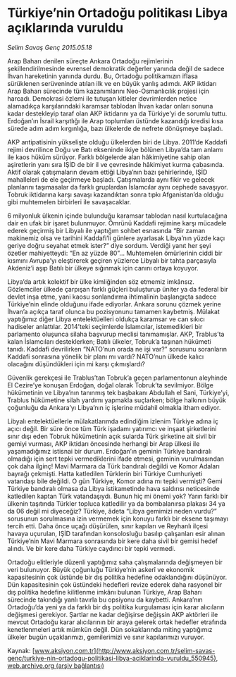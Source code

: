# Türkiye’nin Ortadoğu politikası Libya açıklarında vuruldu

*Selim Savaş Genç 2015.05.18*

<div class="pNewsDetailMainContent" itemprop="articleBody">
 <p>
  Arap Baharı denilen süreçte Ankara Ortadoğu rejimlerinin şekillendirilmesinde evrensel demokratik değerler yanında değil de sadece İhvan hareketinin yanında durdu. Bu, Ortadoğu politikamızın iflasa sürüklenen serüveninde atılan ilk ve en büyük yanlış adımdı. AKP iktidarı Arap Baharı sürecinde tüm kazanımlarını Neo-Osmanlıcılık projesi için harcadı. Demokrasi özlemi ile tutuşan kitleler devrimlerden netice alamadıkça karşılarındaki karamsar tablodan İhvan kadar onları sonuna kadar destekleyip taraf olan AKP iktidarını ya da Türkiye’yi de sorumlu tuttu. Erdoğan’ın İsrail karşıtlığı ile Arap toplumları üstünde kazandığı kredisi kısa sürede adım adım kırgınlığa, bazı ülkelerde de nefrete dönüşmeye başladı.
 </p>
 <p>
  AKP antipatisinin yükselişte olduğu ülkelerden biri de Libya. 2011’de Kaddafi rejimi devrilince Doğu ve Batı ekseninde ikiye bölünen Libya’da tam anlamı ile kaos hüküm sürüyor. Farklı bölgelerde alan hâkimiyetine sahip olan aşiretlerin yanı sıra IŞİD de bir il ve çevresinde hâkimiyet kurma çabasında. Aktif olarak çatışmaların devam ettiği Libya’nın bazı şehirlerinde, IŞİD mahalleleri de ele geçirmeye başladı. Çatışmalarda aynı fikir ve gelecek planlarını taşımasalar da farklı gruplardan İslamcılar aynı cephede savaşıyor. Tobruk iktidarına karşı savaşı kazandıktan sonra tıpkı Afganistan’da olduğu gibi muhtemelen birbirleri ile savaşacaklar.
 </p>
 <p>
  6 milyonluk ülkenin içinde bulunduğu karamsar tablodan nasıl kurtulacağına dair en ufak bir işaret bulunmuyor. Ömrünü Kaddafi rejimine karşı mücadele ederek geçirmiş bir Libyalı ile yaptığım sohbet esnasında “Bir zaman makinemiz olsa ve tarihini Kaddafi’li günlere ayarlasak Libya’nın yüzde kaçı geriye doğru seyahat etmek ister?” diye sordum. Verdiği yanıt her şeyi özetler mahiyetteydi: “En az yüzde 80”… Muhtemelen ömürlerinin ciddi bir kısmını Avrupa’yı eleştirerek geçiren yüzlerce Libyalı bir tahta parçasıyla Akdeniz’i aşıp Batılı bir ülkeye sığınmak için canını ortaya koyuyor.
 </p>
 <p>
  Libya’da artık kolektif bir ülke kimliğinden söz etmemiz imkânsız. Gözlemciler ülkede çarpışan farklı güçleri buluşturup üniter ya da federal bir devlet inşa etme, yani kaosu sonlandırma ihtimalinin başlangıçta sadece Türkiye’nin elinde olduğunu ifade ediyorlar. Ankara sorunu çözmek yerine İhvan’a açıkça taraf olunca bu pozisyonunu tamamen kaybetmiş. Mülakat yaptığımız diğer Libya entelektüelleri oldukça karamsar ve can sıkıcı hadiseler anlattılar. 2014’teki seçimlerde İslamcılar, istemedikleri bir parlamento oluşunca silaha başvurup meclisi tanımamışlar. AKP, Trablus’ta kalan İslamcıları desteklerken; Batılı ülkeler, Tobruk’a taşınan hükümeti tanıdı. Kaddafi devrilirken “NATO’nun orada ne işi var?” sorusunu soranların Kaddafi sonrasına yönelik bir planı mı vardı? NATO’nun ülkede kalıcı olacağını düşündükleri için mi karşı çıkmışlardı?
 </p>
 <p>
  Güvenlik gerekçesi ile Trablus’tan Tobruk’a geçen parlamentonun aleyhinde El Cezire’ye konuşan Erdoğan, doğal olarak Tobruk’ta sevilmiyor. Bölge hükümetinin ve Libya’nın tanınmış tek başbakanı Abdullah el Sani, Türkiye’yi, Trablus hükümetine silah yardımı yapmakla suçlarken; bölge halkının büyük çoğunluğu da Ankara’yı Libya’nın iç işlerine müdahil olmakla itham ediyor.
 </p>
 <p>
  Libyalı entelektüellerle mülakatlarımda edindiğim izlenim Türkiye adına iç açıcı değil. Bir süre önce tüm Türk işadamı yatırımcı ve inşaat şirketlerini sınır dışı eden Tobruk hükümetinin açık sularda Türk şirketine ait sivil bir gemiyi vurması, AKP iktidarı öncesinde herhangi bir Arap ülkesi ile yaşamadığımız istisnai bir durum. Erdoğan’ın geminin Türkiye bandıralı olmadığı için sert tepki vermediklerini ifade etmesi, geminin vurulmasından çok daha ilginç! Mavi Marmara da Türk bandıralı değildi ve Komor Adaları bayrağı çekmişti. Hatta katledilen Türklerin biri Türkiye Cumhuriyeti vatandaşı bile değildi. O gün Türkiye, Komor adına mı tepki vermişti? Gemi Türkiye bandıralı olmasa da Libya istikametinde hava saldırısı neticesinde katledilen kaptan Türk vatandaşıydı. Bunun hiç mi önemi yok? Yarın farklı bir ülkenin taşıtında Türkler topluca katledilir ya da bombalanırsa plakası 34 ya da 06 değil mi diyeceğiz? Türkiye, âdeta “Libya gemimizi neden vurdu?” sorusunun sorulmasına izin vermemek için konuyu farklı bir eksene taşımayı tercih etti. Daha önce uçağı düşürülen, sınır kapıları ve Reyhanlı ilçesi havaya uçurulan, IŞİD tarafından konsolosluğu basılıp çalışanları esir alınan Türkiye’nin Mavi Marmara sonrasında bir kere daha sivil bir gemisi hedef alındı. Ve bir kere daha Türkiye caydırıcı bir tepki vermedi.
 </p>
 <p>
  Ortadoğu elitleriyle düzenli yaptığımız saha çalışmalarında değişmeyen bir veri bulunuyor. Büyük çoğunluğu Türkiye’nin askerî ve ekonomik kapasitesinin çok üstünde bir dış politika hedefine odaklandığını düşünüyor. Dün kapasitesinin çok üstündeki hedefleri revize ederek daha rasyonel bir dış politika hedefine kilitlenme imkânı bulunan Türkiye, Arap Baharı sürecinde takındığı yanlı tavırla bu opsiyonu da kaybetti. Ankara’nın Ortadoğu’da yeni ya da farklı bir dış politika kurgulaması için karar alıcıların değişmesi gerekiyor. Şartlar ne kadar değişirse değişsin AKP aktörleri ile mevcut Ortadoğu karar alıcılarının bir araya gelerek ortak hedefler etrafında kenetlenmeleri artık mümkün değil. Dün sokaklarında miting yaptığımız ülkeler bugün uçaklarımızı, gemilerimizi ve sınır kapılarımızı vuruyor.
 </p>
 <p>
 </p>
</div>


Kaynak: [www.aksiyon.com.tr](http://www.aksiyon.com.tr/selim-savas-genc/turkiye-nin-ortadogu-politikasi-libya-aciklarinda-vuruldu_550945), [web.archive.org (arşiv bağlantısı)](http://web.archive.org/web/20150718120629/http://www.aksiyon.com.tr/selim-savas-genc/turkiye-nin-ortadogu-politikasi-libya-aciklarinda-vuruldu_550945)
